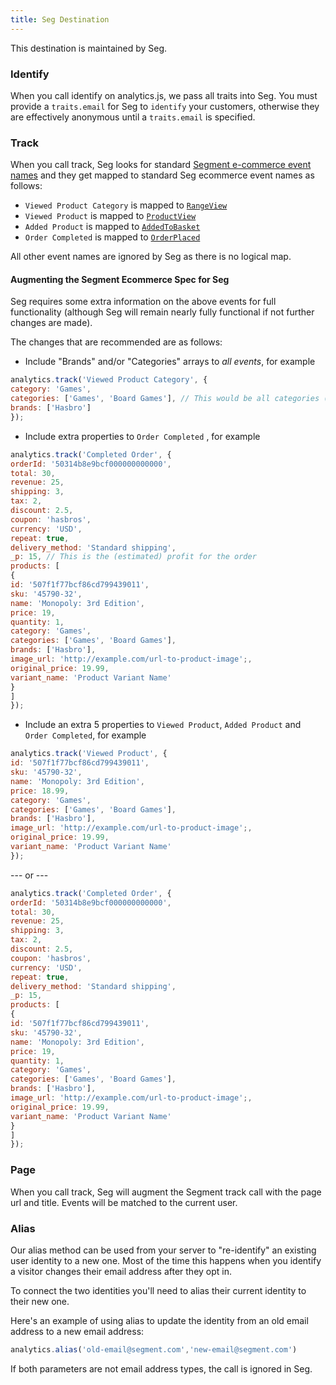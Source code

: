 ```yaml
---
title: Seg Destination
---
```


This destination is maintained by Seg.

### Identify

When you call identify on analytics.js, we pass all traits into Seg. You must provide a `traits.email` for Seg to `identify` your customers, otherwise they are effectively anonymous until a `traits.email` is specified.

### Track

When you call track, Seg looks for standard [Segment e-commerce event names](/docs/connections/spec/ecommerce/v2/) and they get mapped to standard Seg ecommerce event names as follows:

- `Viewed Product Category` is mapped to [`RangeView`](http://support.segapp.com/knowledge_base/topics/range-view-event)
- `Viewed Product` is mapped to [`ProductView`](http://support.segapp.com/knowledge_base/topics/product-view-event)
- `Added Product` is mapped to [`AddedToBasket`](http://support.segapp.com/knowledge_base/topics/added-to-basket-event)
- `Order Completed` is mapped to [`OrderPlaced`](http://support.segapp.com/knowledge_base/topics/order-placed-event)

All other event names are ignored by Seg as there is no logical map.

#### Augmenting the Segment Ecommerce Spec for Seg
Seg requires some extra information on the above events for full functionality (although Seg will remain nearly fully functional if not further changes are made).

The changes that are recommended are as follows:

- Include "Brands" and/or "Categories" arrays to *all events*, for example

```javascript
analytics.track('Viewed Product Category', {
category: 'Games',
categories: ['Games', 'Board Games'], // This would be all categories (and parent categories) that the product exists in
brands: ['Hasbro']
});
```

- Include extra properties to `Order Completed` , for example

```javascript
analytics.track('Completed Order', {
orderId: '50314b8e9bcf000000000000',
total: 30,
revenue: 25,
shipping: 3,
tax: 2,
discount: 2.5,
coupon: 'hasbros',
currency: 'USD',
repeat: true,
delivery_method: 'Standard shipping',
_p: 15, // This is the (estimated) profit for the order
products: [
{
id: '507f1f77bcf86cd799439011',
sku: '45790-32',
name: 'Monopoly: 3rd Edition',
price: 19,
quantity: 1,
category: 'Games',
categories: ['Games', 'Board Games'],
brands: ['Hasbro'],
image_url: 'http://example.com/url-to-product-image';,
original_price: 19.99,
variant_name: 'Product Variant Name'
}
]
});
```

- Include an extra 5 properties to `Viewed Product`, `Added Product` and `Order Completed`, for example

```javascript
analytics.track('Viewed Product', {
id: '507f1f77bcf86cd799439011',
sku: '45790-32',
name: 'Monopoly: 3rd Edition',
price: 18.99,
category: 'Games',
categories: ['Games', 'Board Games'],
brands: ['Hasbro'],
image_url: 'http://example.com/url-to-product-image';,
original_price: 19.99,
variant_name: 'Product Variant Name'
});
```
--- or ---
```Javascript
analytics.track('Completed Order', {
orderId: '50314b8e9bcf000000000000',
total: 30,
revenue: 25,
shipping: 3,
tax: 2,
discount: 2.5,
coupon: 'hasbros',
currency: 'USD',
repeat: true,
delivery_method: 'Standard shipping',
_p: 15,
products: [
{
id: '507f1f77bcf86cd799439011',
sku: '45790-32',
name: 'Monopoly: 3rd Edition',
price: 19,
quantity: 1,
category: 'Games',
categories: ['Games', 'Board Games'],
brands: ['Hasbro'],
image_url: 'http://example.com/url-to-product-image';,
original_price: 19.99,
variant_name: 'Product Variant Name'
}
]
});
```

### Page
When you call track, Seg will augment the Segment track call with the page url and title. Events will be matched to the current user.

### Alias
Our alias method can be used from your server to "re-identify" an existing user identity to a new one. Most of the time this happens when you identify a visitor changes their email address after they opt in.

To connect the two identities you'll need to alias their current identity to their new one.

Here's an example of using alias to update the identity from an old email address to a new email address:

```javascript
analytics.alias('old-email@segment.com','new-email@segment.com')
```

If both parameters are not email address types, the call is ignored in Seg.
